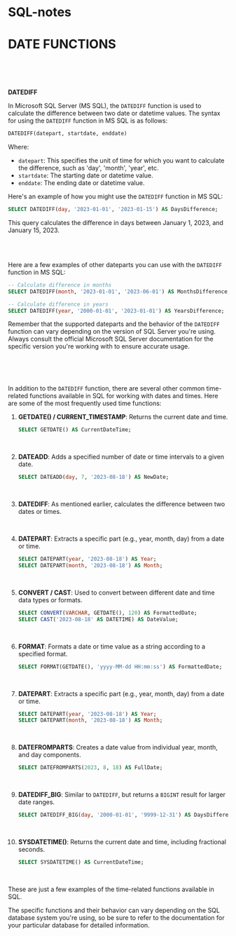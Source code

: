 # SQL-notes

# DATE FUNCTIONS

<br>
<br>
<BR>

**DATEDIFF**

In Microsoft SQL Server (MS SQL), the `DATEDIFF` function is used to calculate the difference between two date or datetime values. The syntax for using the `DATEDIFF` function in MS SQL is as follows:

```sql
DATEDIFF(datepart, startdate, enddate)
```

Where:
- `datepart`: This specifies the unit of time for which you want to calculate the difference, such as 'day', 'month', 'year', etc.
- `startdate`: The starting date or datetime value.
- `enddate`: The ending date or datetime value.

Here's an example of how you might use the `DATEDIFF` function in MS SQL:

```sql
SELECT DATEDIFF(day, '2023-01-01', '2023-01-15') AS DaysDifference;
```

This query calculates the difference in days between January 1, 2023, and January 15, 2023.

<br><br>

Here are a few examples of other dateparts you can use with the `DATEDIFF` function in MS SQL:

```sql
-- Calculate difference in months
SELECT DATEDIFF(month, '2023-01-01', '2023-06-01') AS MonthsDifference;

-- Calculate difference in years
SELECT DATEDIFF(year, '2000-01-01', '2023-01-01') AS YearsDifference;
```

Remember that the supported dateparts and the behavior of the `DATEDIFF` function can vary depending on the version of SQL Server you're using. Always consult the official Microsoft SQL Server documentation for the specific version you're working with to ensure accurate usage.

<BR>
<BR>
<BR>

In addition to the `DATEDIFF` function, there are several other common time-related functions available in SQL for working with dates and times. Here are some of the most frequently used time functions:

1. **GETDATE() / CURRENT_TIMESTAMP**: Returns the current date and time.

   ```sql
   SELECT GETDATE() AS CurrentDateTime;
   ```

<br>


2. **DATEADD**: Adds a specified number of date or time intervals to a given date.

   ```sql
   SELECT DATEADD(day, 7, '2023-08-18') AS NewDate;
   ```

   <br>

3. **DATEDIFF**: As mentioned earlier, calculates the difference between two dates or times.

<br>

4. **DATEPART**: Extracts a specific part (e.g., year, month, day) from a date or time.

   ```sql
   SELECT DATEPART(year, '2023-08-18') AS Year;
   SELECT DATEPART(month, '2023-08-18') AS Month;
   ```

<br>

5. **CONVERT / CAST**: Used to convert between different date and time data types or formats.

   ```sql
   SELECT CONVERT(VARCHAR, GETDATE(), 120) AS FormattedDate;
   SELECT CAST('2023-08-18' AS DATETIME) AS DateValue;
   ```

<br>

6. **FORMAT**: Formats a date or time value as a string according to a specified format.

   ```sql
   SELECT FORMAT(GETDATE(), 'yyyy-MM-dd HH:mm:ss') AS FormattedDate;
   ```

<br>

7. **DATEPART**: Extracts a specific part (e.g., year, month, day) from a date or time.

   ```sql
   SELECT DATEPART(year, '2023-08-18') AS Year;
   SELECT DATEPART(month, '2023-08-18') AS Month;
   ```

<br>

8. **DATEFROMPARTS**: Creates a date value from individual year, month, and day components.

   ```sql
   SELECT DATEFROMPARTS(2023, 8, 18) AS FullDate;
   ```

<br>

9. **DATEDIFF_BIG**: Similar to `DATEDIFF`, but returns a `BIGINT` result for larger date ranges.

   ```sql
   SELECT DATEDIFF_BIG(day, '2000-01-01', '9999-12-31') AS DaysDifference;
   ```

<br>

10. **SYSDATETIME()**: Returns the current date and time, including fractional seconds.

    ```sql
    SELECT SYSDATETIME() AS CurrentDateTime;
    ```

<br>

These are just a few examples of the time-related functions available in SQL. 

The specific functions and their behavior can vary depending on the SQL database system you're using, so be sure to refer to the documentation for your particular database for detailed information.
